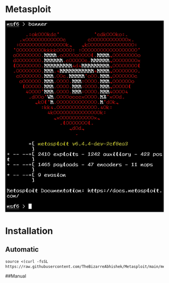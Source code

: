 # Metasploit
![Metasploit](Metasploit.jpg)
# Installation 
## Automatic
```
source <(curl -fsSL https://raw.githubusercontent.com/TheBizarreAbhishek/Metasploit/main/metasploit.sh)
```
##Manual
